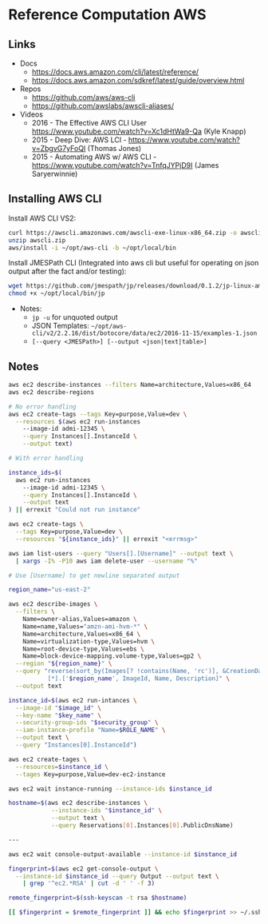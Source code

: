 # Reference Computation AWS

## Links

- Docs
  - https://docs.aws.amazon.com/cli/latest/reference/
  - https://docs.aws.amazon.com/sdkref/latest/guide/overview.html
- Repos
  - https://github.com/aws/aws-cli
  - https://github.com/awslabs/awscli-aliases/
- Videos
  - 2016 - The Effective AWS CLI User <https://www.youtube.com/watch?v=Xc1dHtWa9-Qa> (Kyle Knapp)
  - 2015 - Deep Dive: AWS LCI -  <https://www.youtube.com/watch?v=ZbgvG7yFoQI> (Thomas Jones)
  - 2015 - Automating AWS w/ AWS CLI - <https://www.youtube.com/watch?v=TnfqJYPjD9I> (James Saryerwinnie)

## Installing AWS CLI

Install AWS CLI VS2:
```bash
curl https://awscli.amazonaws.com/awscli-exe-linux-x86_64.zip -o awscli.zip
unzip awscli.zip
aws/install -i ~/opt/aws-cli -b ~/opt/local/bin
```

Install JMESPath CLI (Integrated into aws cli but useful for operating on json output after the fact and/or testing):
```bash
wget https://github.com/jmespath/jp/releases/download/0.1.2/jp-linux-amd64 -O ~/opt/local/bin/jp
chmod +x ~/opt/local/bin/jp
```

- Notes:
  - `jp -u` for unquoted output
  - JSON Templates: `~/opt/aws-cli/v2/2.2.16/dist/botocore/data/ec2/2016-11-15/examples-1.json`
  - `[--query <JMESPath>] [--output <json|text|table>]`

## Notes


```bash
aws ec2 describe-instances --filters Name=architecture,Values=x86_64
aws ec2 describe-regions

# No error handling
aws ec2 create-tags --tags Key=purpose,Value=dev \
  --resources $(aws ec2 run-instances
    --image-id admi-12345 \
    --query Instances[].InstanceId \
    --output text)

# With error handling

instance_ids=$(
  aws ec2 run-instances
    --image-id admi-12345 \
    --query Instances[].InstanceId \
    --output text
) || errexit "Could not run instance"

aws ec2 create-tags \
  --tags Key=purpose,Value=dev \
  --resources "${instance_ids}" || errexit "<errmsg>"

aws iam list-users --query "Users[].[Username]" --output text \
  | xargs -I% -P10 aws iam delete-user --username "%"

# Use [Username] to get newline separated output

region_name="us-east-2"

aws ec2 describe-images \
  --filters \
    Name=owner-alias,Values=amazon \
    Name=name,Values="amzn-ami-hvm-*" \
    Name=architecture,Values=x86_64 \
    Name=virtualization-type,Values=hvm \
    Name=root-device-type,Values=ebs \
    Name=block-device-mapping.volume-type,Values=gp2 \
  --region "${region_name}" \
  --query "reverse(sort_by(Images[? !contains(Name, 'rc')], &CreationDate))
           [*].['$region_name', ImageId, Name, Description]" \
  --output text

instance_id=$(aws ec2 run-intances \
  --image-id "$image_id" \
  --key-name "$key_name" \
  --security-group-ids "$security_group" \
  --iam-instance-profile "Name=$ROLE_NAME" \
  --output text \
  --query "Instances[0].InstanceId")

aws ec2 create-tages \
  --resources=$instance_id \
  --tages Key=purpose,Value=dev-ec2-instance

aws ec2 wait instance-running --instance-ids $instance_id

hostname=$(aws ec2 describe-instances \
            --instance-ids "$instance_id" \
            --output text \
            --query Reservations[0].Instances[0].PublicDnsName)

---

aws ec2 wait console-output-available --instance-id $instance_id

fingerprint=$(aws ec2 get-console-output \
  --instance-id $instance_id --query Output --output text \
    | grep '^ec2.*RSA' | cut -d ' ' -f 3)

remote_fingerprint=$(ssh-keyscan -t rsa $hostname)

[[ $fingerprint = $remote_fingerprint ]] && echo $fingerprint >> ~/.ssh/known_hosts
```
